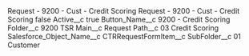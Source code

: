 <?xml version="1.0" encoding="UTF-8"?>
<CustomMetadata xmlns="http://soap.sforce.com/2006/04/metadata" xmlns:xsi="http://www.w3.org/2001/XMLSchema-instance" xmlns:xsd="http://www.w3.org/2001/XMLSchema">
    <description>Request - 9200 - Cust - Credit Scoring</description>
    <label>Request - 9200 - Cust - Credit Scoring</label>
    <protected>false</protected>
    <values>
        <field>Active__c</field>
        <value xsi:type="xsd:boolean">true</value>
    </values>
    <values>
        <field>Button_Name__c</field>
        <value xsi:type="xsd:string">9200 - Credit Scoring</value>
    </values>
    <values>
        <field>Folder__c</field>
        <value xsi:type="xsd:string">9200 TSR</value>
    </values>
    <values>
        <field>Main__c</field>
        <value xsi:type="xsd:string">Request</value>
    </values>
    <values>
        <field>Path__c</field>
        <value xsi:type="xsd:string">03 Credit Scoring</value>
    </values>
    <values>
        <field>Salesforce_Object_Name__c</field>
        <value xsi:type="xsd:string">CTRRequestFormItem__c</value>
    </values>
    <values>
        <field>SubFolder__c</field>
        <value xsi:type="xsd:string">01 Customer</value>
    </values>
</CustomMetadata>
